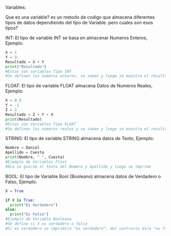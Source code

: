 Variables:

Que es una variable? es un metodo de codigo que almacena diferentes tipos de datos dependiendo del tipo de Variable. 
pero cuales son esos tipos?

INT: El tipo de variable INT se basa en almacenar Numeros Enteros, Ejemplo:
```py
X = 1
Y = 9
Resultado = X + Y
print("Resultado")
#Estas son variables Tipo INT
#Se definen los numeros enteros, se suman y luego se muestra el resultado
```
FLOAT: El tipo de variable FLOAT almacena Datos de Numeros Reales, Ejemplo:
```py
X = 0.5
Y = -1
Z = 2
Resultado = Z + Y + X
print(Resultado)
#Estas son Variables Tipo FLOAT
#Se definen los numeros reales y se suman y luego se muestra el resultado
```
STRING: El tipo de variable STRING almacena datos de Texto, Ejemplo:
```py
Nombre = Daniel
Apellido = Cuesta
print(Nombre, " ", Cuesta)
#Ejemplo de Variables Float
#Aca se guarda el texto del Nombre y Apellido y luego se imprime
```
BOOL: El tipo de Variable Bool (Booleano) almacena datos de Verdadero o Falso, Ejemplo:
```py
X = True

if X is True:
  print("Es Verdadero")
else:
  print("Es Falso")
#Ejemplo de Variable Booleana
#Se define si X es verdadero o falso
#Si es verdadero se imprimira "es verdadero", del contrario dira "es falso"
```
